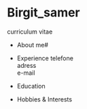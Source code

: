 # Birgit_samer
curriculum vitae

- About me#                        
- Experience
  telefone                    
	adress                                  
	e-mail
 
- Education
- Hobbies & Interests
